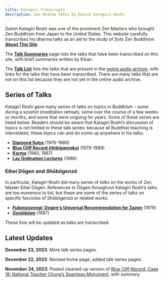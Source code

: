 ```yaml
---
title: Katagiri Transcripts
description: Zen Dharma Talks by Dainin Katagiri Roshi
---
```


Dainin Katagiri Roshi was one of the prominent Zen Masters who brought Zen Buddhism from Japan to the United States. This website carefully transcribes his dharma talks as an aid to the study of Soto Zen Buddhism. [**About This Site**](about)

The [**Talk Summaries**](summaries) page lists the talks that have been transcribed on this site, with brief summaries written by Kikan.

The [**Talk List**](list) lists the talks that are present in the [online audio archive](https://www.mnzencenter.org/audio-archive-project.html), with links for the talks that have been transcribed. There are many talks that are not on this list because they are not yet in the online audio archive.

## Series of Talks

Katagiri Roshi gave many series of talks on topics in Buddhism – some during a *sesshin* (meditation retreat), some over the course of a few weeks or months, and some that were ongoing for years. Some of these series are listed below. Readers should be aware that Katagiri Roshi’s discussion of topics is not limited to these talk series: because all Buddhist teaching is interrelated, these topics can and do come up anywhere in his talks.

- [**Diamond Sutra**](diamond-sutra) (1979-1980)
- [**Blue Cliff Record (*Hekiganroku*)**](blue-cliff-record) (1979-1989)
- [**Karma**](karma) (1980, 1987)
- [**Lay Ordination Lectures**](lay-ordination) (1986)

### Eihei Dōgen and *Shōbōgenzō*

In particular, Katagiri Roshi did many series of talks on the works of Zen Master Eihei Dōgen. References to Dōgen throughout Katagiri Roshi’s talks are too numerous to list, but these are some of the series of talks on specific fascicles of *Shōbōgenzō* or related works. 

- [***Fukanzazengi*: Dogen's Universal Recommendation for Zazen**](fukanzazengi) (1979)
- [***Genjōkōan***](genjokoan) (1987)

These lists will be updated as talks are transcribed.

## Latest Updates

**December 23, 2023**: More talk series pages. 

**December 22, 2023**: Revised home page; added talk series pages. 

**November 24, 2023**: Posted cleaned-up version of [Blue Cliff Record, Case 18: National Teacher Chung’s Seamless Monument](1981-07-18-Blue-Cliff-Record-Case-18), with summary. 

